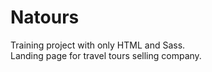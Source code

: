 # Natours
Training project with only HTML and Sass.<br/>
Landing page for travel tours selling company.
